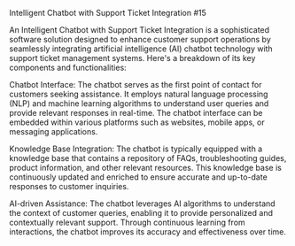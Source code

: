 Intelligent Chatbot with Support Ticket Integration #15

An Intelligent Chatbot with Support Ticket Integration is a sophisticated software solution designed to enhance customer support operations by seamlessly integrating artificial intelligence (AI) chatbot technology with support ticket management systems. Here's a breakdown of its key components and functionalities:

Chatbot Interface: The chatbot serves as the first point of contact for customers seeking assistance. It employs natural language processing (NLP) and machine learning algorithms to understand user queries and provide relevant responses in real-time. The chatbot interface can be embedded within various platforms such as websites, mobile apps, or messaging applications.

Knowledge Base Integration: The chatbot is typically equipped with a knowledge base that contains a repository of FAQs, troubleshooting guides, product information, and other relevant resources. This knowledge base is continuously updated and enriched to ensure accurate and up-to-date responses to customer inquiries.

AI-driven Assistance: The chatbot leverages AI algorithms to understand the context of customer queries, enabling it to provide personalized and contextually relevant support. Through continuous learning from interactions, the chatbot improves its accuracy and effectiveness over time.
